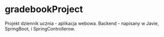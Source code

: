 # gradebookProject
Projekt dziennik ucznia - aplikacja webowa. Backend - napisany w Javie, SpringBoot, i SpringControllerow.
